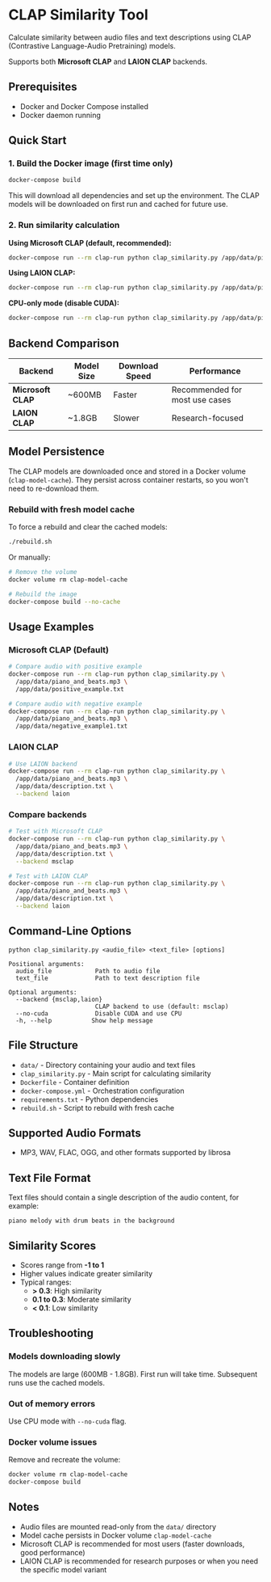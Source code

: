 # CLAP Similarity Tool

Calculate similarity between audio files and text descriptions using CLAP (Contrastive Language-Audio Pretraining) models.

Supports both **Microsoft CLAP** and **LAION CLAP** backends.

## Prerequisites

- Docker and Docker Compose installed
- Docker daemon running

## Quick Start

### 1. Build the Docker image (first time only)

```bash
docker-compose build
```

This will download all dependencies and set up the environment. The CLAP models will be downloaded on first run and cached for future use.

### 2. Run similarity calculation

**Using Microsoft CLAP (default, recommended):**

```bash
docker-compose run --rm clap-run python clap_similarity.py /app/data/piano_and_beats.mp3 /app/data/description.txt
```

**Using LAION CLAP:**

```bash
docker-compose run --rm clap-run python clap_similarity.py /app/data/piano_and_beats.mp3 /app/data/description.txt --backend laion
```

**CPU-only mode (disable CUDA):**

```bash
docker-compose run --rm clap-run python clap_similarity.py /app/data/piano_and_beats.mp3 /app/data/description.txt --no-cuda
```

## Backend Comparison

| Backend | Model Size | Download Speed | Performance |
|---------|-----------|----------------|-------------|
| **Microsoft CLAP** | ~600MB | Faster | Recommended for most use cases |
| **LAION CLAP** | ~1.8GB | Slower | Research-focused |

## Model Persistence

The CLAP models are downloaded once and stored in a Docker volume (`clap-model-cache`). They persist across container restarts, so you won't need to re-download them.

### Rebuild with fresh model cache

To force a rebuild and clear the cached models:

```bash
./rebuild.sh
```

Or manually:

```bash
# Remove the volume
docker volume rm clap-model-cache

# Rebuild the image
docker-compose build --no-cache
```

## Usage Examples

### Microsoft CLAP (Default)

```bash
# Compare audio with positive example
docker-compose run --rm clap-run python clap_similarity.py \
  /app/data/piano_and_beats.mp3 \
  /app/data/positive_example.txt

# Compare audio with negative example
docker-compose run --rm clap-run python clap_similarity.py \
  /app/data/piano_and_beats.mp3 \
  /app/data/negative_example1.txt
```

### LAION CLAP

```bash
# Use LAION backend
docker-compose run --rm clap-run python clap_similarity.py \
  /app/data/piano_and_beats.mp3 \
  /app/data/description.txt \
  --backend laion
```

### Compare backends

```bash
# Test with Microsoft CLAP
docker-compose run --rm clap-run python clap_similarity.py \
  /app/data/piano_and_beats.mp3 \
  /app/data/description.txt \
  --backend msclap

# Test with LAION CLAP
docker-compose run --rm clap-run python clap_similarity.py \
  /app/data/piano_and_beats.mp3 \
  /app/data/description.txt \
  --backend laion
```

## Command-Line Options

```
python clap_similarity.py <audio_file> <text_file> [options]

Positional arguments:
  audio_file            Path to audio file
  text_file             Path to text description file

Optional arguments:
  --backend {msclap,laion}
                        CLAP backend to use (default: msclap)
  --no-cuda             Disable CUDA and use CPU
  -h, --help           Show help message
```

## File Structure

- `data/` - Directory containing your audio and text files
- `clap_similarity.py` - Main script for calculating similarity
- `Dockerfile` - Container definition
- `docker-compose.yml` - Orchestration configuration
- `requirements.txt` - Python dependencies
- `rebuild.sh` - Script to rebuild with fresh cache

## Supported Audio Formats

- MP3, WAV, FLAC, OGG, and other formats supported by librosa

## Text File Format

Text files should contain a single description of the audio content, for example:

```
piano melody with drum beats in the background
```

## Similarity Scores

- Scores range from **-1 to 1**
- Higher values indicate greater similarity
- Typical ranges:
  - **> 0.3**: High similarity
  - **0.1 to 0.3**: Moderate similarity
  - **< 0.1**: Low similarity

## Troubleshooting

### Models downloading slowly

The models are large (600MB - 1.8GB). First run will take time. Subsequent runs use the cached models.

### Out of memory errors

Use CPU mode with `--no-cuda` flag.

### Docker volume issues

Remove and recreate the volume:

```bash
docker volume rm clap-model-cache
docker-compose build
```

## Notes

- Audio files are mounted read-only from the `data/` directory
- Model cache persists in Docker volume `clap-model-cache`
- Microsoft CLAP is recommended for most users (faster downloads, good performance)
- LAION CLAP is recommended for research purposes or when you need the specific model variant
